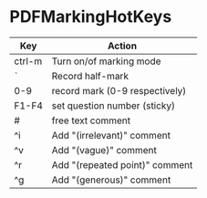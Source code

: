 # PDFMarkingHotKeys

| Key | Action |
| ----------- | ----------- |
| ctrl-m | Turn on/of marking mode |
| `` ` `` | Record half-mark |
| 0-9 | record mark (0-9 respectively) |
| F1-F4 | set question number (sticky) |
| \# | free text comment |
| ^i | Add "(irrelevant)" comment |
| ^v | Add "(vague)" comment |
| ^r | Add "(repeated point)" comment |
| ^g | Add "(generous)" comment |

